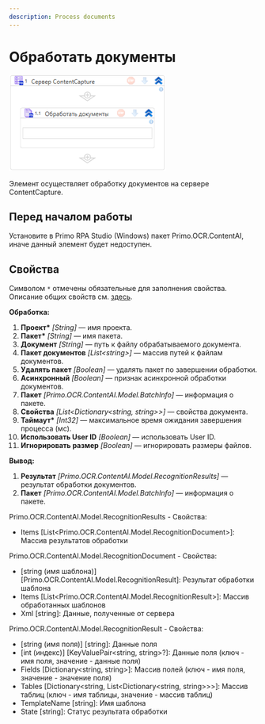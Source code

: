 ```yaml
---
description: Process documents
---
```


# Обработать документы

![](<../../../.gitbook/assets1/windows_items/library/WFProcessDocumentSrv.png>)

Элемент осуществляет обработку документов на сервере ContentCapture.


## Перед началом работы

Установите в Primo RPA Studio (Windows) пакет Primo.OCR.ContentAI, иначе данный элемент будет недоступен.


## Свойства

Символом `*` отмечены обязательные для заполнения свойства. Описание общих свойств см. [здесь](https://docs.primo-rpa.ru/primo-rpa/primo-studio/process/elements#svoistva-elementa).

**Обработка:**

1. **Проект\*** *[String]* — имя проекта.
1. **Пакет\*** *[String]* — имя пакета.
1. **Документ** *[String]* — путь к файлу обрабатываемого документа.
1. **Пакет документов** *[List\<string\>]* — массив путей к файлам документов.
1. **Удалять пакет** *[Boolean]* — удалять пакет по завершении обработки.
1. **Асинхронный** *[Boolean]* — признак асинхронной обработки документов.
1. **Пакет** *[Primo.OCR.ContentAI.Model.BatchInfo]* — информация о пакете.
1. **Свойства** *[List\<Dictionary\<string, string\>\>]* — свойства документа.
1. **Таймаут\*** *[Int32]* — максимальное время ожидания завершения процесса (мс).
1. **Использовать User ID** *[Boolean]* — использовать User ID.
1. **Игнорировать размер** *[Boolean]* — игнорировать размеры файлов.

**Вывод:**

1. **Результат** *[Primo.OCR.ContentAI.Model.RecognitionResults]* — результат обработки документов.
1. **Пакет** *[Primo.OCR.ContentAI.Model.BatchInfo]* — информация о пакете.


Primo.OCR.ContentAI.Model.RecognitionResults - Свойства:
  - Items [List<Primo.OCR.ContentAI.Model.RecognitionDocument>]: Массив результатов обработки

Primo.OCR.ContentAI.Model.RecognitionDocument - Свойства:
  - [string (имя шаблона)] [Primo.OCR.ContentAI.Model.RecognitionResult]: Результат обработки шаблона
  - Items [List<Primo.OCR.ContentAI.Model.RecognitionResult>]: Массив обработанных шаблонов
  - Xml [string]: Данные, полученные от сервера

Primo.OCR.ContentAI.Model.RecognitionResult - Свойства:
  - [string (имя поля)] [string]: Данные поля
  - [int (индекс)] [KeyValuePair<string, string>?]: Данные поля (ключ - имя поля, значение - данные поля)
  - Fields [Dictionary<string, string>]: Массив полей (ключ - имя поля, значение - значение поля)
  - Tables [Dictionary<string, List<Dictionary<string, string>>>]: Массив таблиц (ключ - имя таблицы, значение - массив таблиц)
  - TemplateName [string]: Имя шаблона
  - State [string]: Статус результата обработки


